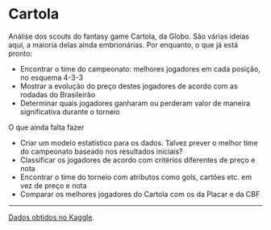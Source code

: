 # Cartola

Análise dos scouts do fantasy game Cartola, da Globo. São várias ideias aqui, a maioria delas ainda embrionárias. Por enquanto, o que já está pronto:

* Encontrar o time do campeonato: melhores jogadores em cada posição, no esquema 4-3-3
* Mostrar a evolução do preço destes jogadores de acordo com as rodadas do Brasileirão
* Determinar quais jogadores ganharam ou perderam valor de maneira significativa durante o torneio

O que ainda falta fazer

* Criar um modelo estatístico para os dados. Talvez prever o melhor time do campeonato baseado nos resultados iniciais?
* Classificar os jogadores de acordo com critérios diferentes de preço e nota
* Encontrar o time do torneio com atributos como gols, cartões etc. em vez de preço e nota
* Comparar os melhores jogadores do Cartola com os da Placar e da CBF

<hr>

[Dados obtidos no Kaggle](https://www.kaggle.com/schiller/cartolafc).